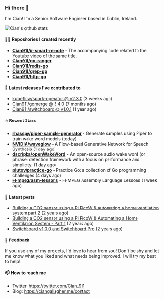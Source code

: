 ### Hi there 👋

I'm Cian! I'm a Senior Software Engineer based in Dublin, Ireland.

![Cian's github stats](https://github-readme-stats.vercel.app/api?username=CIan911&theme=dracula&show_icons=true)

#### 👨‍💻 Repositories I created recently
- **[Cian911/ir-smart-remote](https://github.com/Cian911/ir-smart-remote)** - The accompanying code related to the Youtube video of the same title.
- **[Cian911/go-ranger](https://github.com/Cian911/go-ranger)**
- **[Cian911/redis-go](https://github.com/Cian911/redis-go)**
- **[Cian911/grep-go](https://github.com/Cian911/grep-go)**
- **[Cian911/http-go](https://github.com/Cian911/http-go)**

#### 🚀 Latest releases I've contributed to


- [kubeflow/spark-operator @ v2.3.0](https://github.com/kubeflow/spark-operator/releases/tag/v2.3.0) (3 weeks ago)
- [Cian911/gomerge @ 3.4.0](https://github.com/Cian911/gomerge/releases/tag/3.4.0) (7 months ago)
- [Cian911/switchboard @ v1.0.1](https://github.com/Cian911/switchboard/releases/tag/v1.0.1) (1 year ago)

#### ⭐ Recent Stars


- **[rhasspy/piper-sample-generator](https://github.com/rhasspy/piper-sample-generator)** - Generate samples using Piper to train wake word models (today)
- **[NVIDIA/waveglow](https://github.com/NVIDIA/waveglow)** - A Flow-based Generative Network for Speech Synthesis (1 day ago)
- **[dscripka/openWakeWord](https://github.com/dscripka/openWakeWord)** - An open-source audio wake word (or phrase) detection framework with a focus on performance and simplicity. (1 day ago)
- **[plutov/practice-go](https://github.com/plutov/practice-go)** - Practice Go: a collection of Go programming challenges (4 days ago)
- **[FFmpeg/asm-lessons](https://github.com/FFmpeg/asm-lessons)** - FFMPEG Assembly Language Lessons (1 week ago)

#### 📄 Latest posts
- [Building a CO2 sensor using a Pi PicoW &amp; automating a home ventilation system part 2](https://ciangallagher.me/2023/11/27/Co2-sensor-using-tiny-go-part-2/) (2 years ago)
- [Building a CO2 sensor using a Pi PicoW &amp; Automating a Home Ventilation System - Part 1](https://ciangallagher.me/2023/11/04/custom-co2-sensor-using-using-pi-picow/) (2 years ago)
- [Switchboard v1.0.0 and Switchboard Pro](https://ciangallagher.me/2022/09/17/Switchboard-v1-and-pro/) (2 years ago)

#### 💬 Feedback

If you use any of my projects, I'd love to hear from you! Don't be shy and let me know what you liked
and what needs being improved. I will try my best to help!

#### 📫 How to reach me

- Twitter: https://twitter.com/Cian_911
- Blog: https://ciangallagher.me/contact
